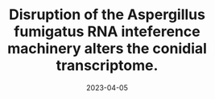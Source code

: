 ---
title: "Disruption of the Aspergillus fumigatus RNA inteference machinery alters the conidial transcriptome."
authors:
- Abdulrahman Kelani
- Alexander Bruch
- Flora Rivieccio
- Corissa Visser
- Thomas Krüger
- Danielle Weaver
- Xiaoqing Pan
- Sascha Schäuble
- Gianni Panagiotou
- Olaf Kniemeyer
- Michael J. Bromley
- Paul Bowyer
- Amelia E. Barber
- Axel A. Brakhage
- Matthew G. Blango
#author_notes:
#- "Equal contribution"
#- "Equal contribution"
date: "2023-04-05"
doi: "https://doi.org/10.1261/rna.079350.122"

# Schedule page publish date (NOT publication's date).
publishDate: "2023-04-05"

# Publication type.
# Legend: 0 = Uncategorized; 1 = Conference paper; 2 = Journal article;
# 3 = Preprint / Working Paper; 4 = Report; 5 = Book; 6 = Book section;
# 7 = Thesis; 8 = Patent
publication_types: ["2"]

# Publication name and optional abbreviated publication name.
publication: "RNA, https://doi.org/10.1261/rna.079350.122"
publication_short: ""

abstract: 

# Summary. An optional shortened abstract.
summary: 

tags:
- Source Themes
featured: false

# links:
# - name: ""
#   url: ""
url_pdf: https://doi.org/10.1261/rna.079350.122
url_code: ''
url_dataset: ''
url_poster: ''
url_project: ''
url_slides: ''
url_source: ''
url_video: ''

# Featured image
# To use, add an image named `featured.jpg/png` to your page's folder. 
#image:
#  caption: 'Image credit: [**Unsplash**](https://unsplash.com/photos/jdD8gXaTZsc)'
#  focal_point: ""
#  preview_only: false

# Associated Projects (optional).
#   Associate this publication with one or more of your projects.
#   Simply enter your project's folder or file name without extension.
#   E.g. `internal-project` references `content/project/internal-project/index.md`.
#   Otherwise, set `projects: []`.
#projects: []

# Slides (optional).
#   Associate this publication with Markdown slides.
#   Simply enter your slide deck's filename without extension.
#   E.g. `slides: "example"` references `content/slides/example/index.md`.
#   Otherwise, set `slides: ""`.
#slides: example
---